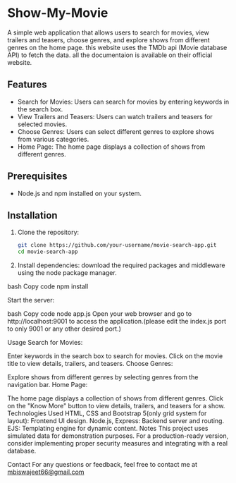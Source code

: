 # Show-My-Movie
A simple web application that allows users to search for movies, view trailers and teasers, choose genres, and explore shows from different genres on the home page.
this website uses the TMDb api (Movie database API) to fetch the data. all the documentaion is available on their official website.
## Features

- Search for Movies: Users can search for movies by entering keywords in the search box.
- View Trailers and Teasers: Users can watch trailers and teasers for selected movies.
- Choose Genres: Users can select different genres to explore shows from various categories.
- Home Page: The home page displays a collection of shows from different genres.

## Prerequisites

- Node.js and npm installed on your system.

## Installation

1. Clone the repository:

   ```bash
   git clone https://github.com/your-username/movie-search-app.git
   cd movie-search-app

2. Install dependencies:
download the required packages and middleware using the node package manager.

bash
Copy code
npm install

Start the server:

bash
Copy code
node app.js
Open your web browser and go to http://localhost:9001 to access the application.(please edit the index.js port to only 9001 or any other desired port.)

Usage
Search for Movies:

Enter keywords in the search box to search for movies.
Click on the movie title to view details, trailers, and teasers.
Choose Genres:

Explore shows from different genres by selecting genres from the navigation bar.
Home Page:

The home page displays a collection of shows from different genres.
Click on the "Know More" button to view details, trailers, and teasers for a show.
Technologies Used
HTML, CSS and Bootstrap 5(only grid system for layout): Frontend UI design.
Node.js, Express: Backend server and routing.
EJS: Templating engine for dynamic content.
Notes
This project uses simulated data for demonstration purposes.
For a production-ready version, consider implementing proper security measures and integrating with a real database.

Contact
For any questions or feedback, feel free to contact me at mbiswajeet66@gmail.com




